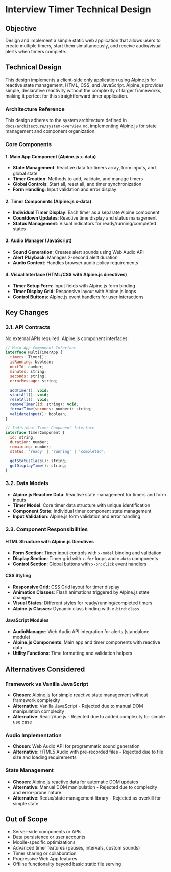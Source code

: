 # Interview Timer Technical Design

## Objective

Design and implement a simple static web application that allows users to create multiple timers, start them simultaneously, and receive audio/visual alerts when timers complete.

## Technical Design

This design implements a client-side only application using Alpine.js for reactive state management, HTML, CSS, and JavaScript. Alpine.js provides simple, declarative reactivity without the complexity of larger frameworks, making it perfect for this straightforward timer application.

### Architecture Reference

This design adheres to the system architecture defined in `docs/architecture/system-overview.md`, implementing Alpine.js for state management and component organization.

### Core Components

#### 1. Main App Component (Alpine.js x-data)

- **State Management**: Reactive data for timers array, form inputs, and global state
- **Timer Creation**: Methods to add, validate, and manage timers
- **Global Controls**: Start all, reset all, and timer synchronization
- **Form Handling**: Input validation and error display

#### 2. Timer Components (Alpine.js x-data)

- **Individual Timer Display**: Each timer as a separate Alpine component
- **Countdown Updates**: Reactive time display and status management
- **Status Management**: Visual indicators for ready/running/completed states

#### 3. Audio Manager (JavaScript)

- **Sound Generation**: Creates alert sounds using Web Audio API
- **Alert Playback**: Manages 2-second alert duration
- **Audio Context**: Handles browser audio policy requirements

#### 4. Visual Interface (HTML/CSS with Alpine.js directives)

- **Timer Setup Form**: Input fields with Alpine.js form binding
- **Timer Display Grid**: Responsive layout with Alpine.js loops
- **Control Buttons**: Alpine.js event handlers for user interactions

## Key Changes

### 3.1. API Contracts

No external APIs required. Alpine.js component interfaces:

```javascript
// Main App Component Interface
interface MultiTimerApp {
  timers: Timer[];
  isRunning: boolean;
  nextId: number;
  minutes: string;
  seconds: string;
  errorMessage: string;

  addTimer(): void;
  startAll(): void;
  resetAll(): void;
  removeTimer(id: string): void;
  formatTime(seconds: number): string;
  validateInput(): boolean;
}

// Individual Timer Component Interface
interface TimerComponent {
  id: string;
  duration: number;
  remaining: number;
  status: 'ready' | 'running' | 'completed';

  getStatusClass(): string;
  getDisplayTime(): string;
}
```

### 3.2. Data Models

- **Alpine.js Reactive Data**: Reactive state management for timers and form inputs
- **Timer Model**: Core timer data structure with unique identification
- **Component State**: Individual timer component state management
- **Input Validation**: Alpine.js form validation and error handling

### 3.3. Component Responsibilities

#### HTML Structure with Alpine.js Directives

- **Form Section**: Timer input controls with `x-model` binding and validation
- **Display Section**: Timer grid with `x-for` loops and `x-data` components
- **Control Section**: Global buttons with `x-on:click` event handlers

#### CSS Styling

- **Responsive Grid**: CSS Grid layout for timer display
- **Animation Classes**: Flash animations triggered by Alpine.js state changes
- **Visual States**: Different styles for ready/running/completed timers
- **Alpine.js Classes**: Dynamic class binding with `x-bind:class`

#### JavaScript Modules

- **AudioManager**: Web Audio API integration for alerts (standalone module)
- **Alpine.js Components**: Main app and timer components with reactive data
- **Utility Functions**: Time formatting and validation helpers

## Alternatives Considered

### Framework vs Vanilla JavaScript

- **Chosen**: Alpine.js for simple reactive state management without framework complexity
- **Alternative**: Vanilla JavaScript - Rejected due to manual DOM manipulation complexity
- **Alternative**: React/Vue.js - Rejected due to added complexity for simple use case

### Audio Implementation

- **Chosen**: Web Audio API for programmatic sound generation
- **Alternative**: HTML5 Audio with pre-recorded files - Rejected due to file size and loading requirements

### State Management

- **Chosen**: Alpine.js reactive data for automatic DOM updates
- **Alternative**: Manual DOM manipulation - Rejected due to complexity and error-prone nature
- **Alternative**: Redux/state management library - Rejected as overkill for simple state

## Out of Scope

- Server-side components or APIs
- Data persistence or user accounts
- Mobile-specific optimizations
- Advanced timer features (pauses, intervals, custom sounds)
- Timer sharing or collaboration
- Progressive Web App features
- Offline functionality beyond basic static file serving
